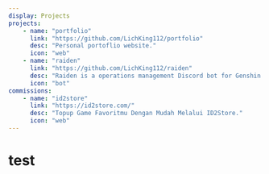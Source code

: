 ```yaml
---
display: Projects
projects:
    - name: "portfolio"
      link: "https://github.com/LichKing112/portfolio"
      desc: "Personal portoflio website."
      icon: "web"
    - name: "raiden"
      link: "https://github.com/LichKing112/raiden"
      desc: "Raiden is a operations management Discord bot for Genshin Impact ID."
      icon: "bot"
commissions:
    - name: "id2store"
      link: "https://id2store.com/"
      desc: "Topup Game Favoritmu Dengan Mudah Melalui ID2Store."
      icon: "web"
---
```


# test
